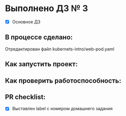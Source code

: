 # Выполнено ДЗ № 3

 - [x] Основное ДЗ


## В процессе сделано:
 Отредактирован файл kubernets-intro/web-pod.yaml
## Как запустить проект:

## Как проверить работоспособность:
## PR checklist:
 - [x] Выставлен label с номером домашнего задания

 